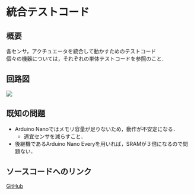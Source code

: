 # 統合テストコード
## 概要
各センサ，アクチュエータを統合して動かすためのテストコード  
個々の機器については，それぞれの単体テストコードを参照のこと．


## 回路図
![](../../Schematic/PNG/All.png)


## 既知の問題
+ Arduino Nanoではメモリ容量が足りないため，動作が不安定になる．
	- 適宜センサを減らすこと．
+ 後継機であるArduino Nano Everyを用いれば，SRAMが３倍になるので問題ない．


## ソースコードへのリンク
[GitHub](https://github.com/meltingrabbit/CanSatForHighSchoolStudents/tree/master/Arduino/Test)
